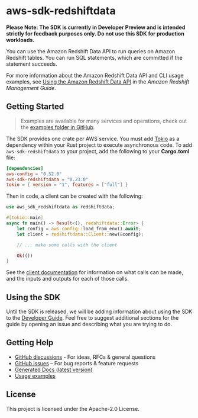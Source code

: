 # aws-sdk-redshiftdata

**Please Note: The SDK is currently in Developer Preview and is intended strictly for
feedback purposes only. Do not use this SDK for production workloads.**

You can use the Amazon Redshift Data API to run queries on Amazon Redshift tables. You can run SQL statements, which are committed if the statement succeeds.

For more information about the Amazon Redshift Data API and CLI usage examples, see [Using the Amazon Redshift Data API](https://docs.aws.amazon.com/redshift/latest/mgmt/data-api.html) in the _Amazon Redshift Management Guide_.

## Getting Started

> Examples are available for many services and operations, check out the
> [examples folder in GitHub](https://github.com/awslabs/aws-sdk-rust/tree/main/examples).

The SDK provides one crate per AWS service. You must add [Tokio](https://crates.io/crates/tokio)
as a dependency within your Rust project to execute asynchronous code. To add `aws-sdk-redshiftdata` to
your project, add the following to your **Cargo.toml** file:

```toml
[dependencies]
aws-config = "0.52.0"
aws-sdk-redshiftdata = "0.23.0"
tokio = { version = "1", features = ["full"] }
```

Then in code, a client can be created with the following:

```rust
use aws_sdk_redshiftdata as redshiftdata;

#[tokio::main]
async fn main() -> Result<(), redshiftdata::Error> {
    let config = aws_config::load_from_env().await;
    let client = redshiftdata::Client::new(&config);

    // ... make some calls with the client

    Ok(())
}
```

See the [client documentation](https://docs.rs/aws-sdk-redshiftdata/latest/aws_sdk_redshiftdata/client/struct.Client.html)
for information on what calls can be made, and the inputs and outputs for each of those calls.

## Using the SDK

Until the SDK is released, we will be adding information about using the SDK to the
[Developer Guide](https://docs.aws.amazon.com/sdk-for-rust/latest/dg/welcome.html). Feel free to suggest
additional sections for the guide by opening an issue and describing what you are trying to do.

## Getting Help

* [GitHub discussions](https://github.com/awslabs/aws-sdk-rust/discussions) - For ideas, RFCs & general questions
* [GitHub issues](https://github.com/awslabs/aws-sdk-rust/issues/new/choose) – For bug reports & feature requests
* [Generated Docs (latest version)](https://awslabs.github.io/aws-sdk-rust/)
* [Usage examples](https://github.com/awslabs/aws-sdk-rust/tree/main/examples)

## License

This project is licensed under the Apache-2.0 License.

